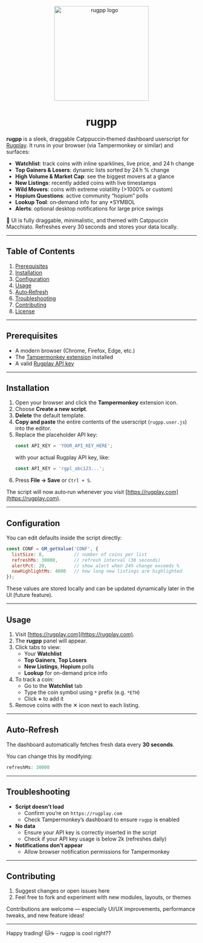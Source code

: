 <p align="center">
  <img src="https://i.ibb.co/Xf0jnfqY/hg.png" alt="rugpp logo" width="250"/>
</p>

<h1 align="center">rugpp</h1>

**rugpp** is a sleek, draggable Catppuccin‑themed dashboard userscript for [Rugplay](https://rugplay.com). It runs in your browser (via Tampermonkey or similar) and surfaces:

- **Watchlist**: track coins with inline sparklines, live price, and 24 h change
- **Top Gainers & Losers**: dynamic lists sorted by 24 h % change
- **High Volume & Market Cap**: see the biggest movers at a glance
- **New Listings**: recently added coins with live timestamps
- **Wild Movers**: coins with extreme volatility (>1000% or custom)
- **Hopium Questions**: active community “hopium” polls
- **Lookup Tool**: on‑demand info for any *SYMBOL
- **Alerts**: optional desktop notifications for large price swings

🚀 UI is fully draggable, minimalistic, and themed with Catppuccin Macchiato. Refreshes every 30 seconds and stores your data locally.

---

## Table of Contents

1. [Prerequisites](#prerequisites)  
2. [Installation](#installation)  
3. [Configuration](#configuration)  
4. [Usage](#usage)  
5. [Auto‑Refresh](#auto-refresh)  
6. [Troubleshooting](#troubleshooting)  
7. [Contributing](#contributing)  
8. [License](#license)  

---

## Prerequisites

- A modern browser (Chrome, Firefox, Edge, etc.)  
- The [Tampermonkey extension](https://www.tampermonkey.net/) installed  
- A valid [Rugplay API key](https://rugplay.com/api)

---

## Installation

1. Open your browser and click the **Tampermonkey** extension icon.  
2. Choose **Create a new script**.  
3. **Delete** the default template.  
4. **Copy and paste** the entire contents of the userscript (`rugpp.user.js`) into the editor.  
5. Replace the placeholder API key:
   ```js
   const API_KEY = 'YOUR_API_KEY_HERE';
   ```
   with your actual Rugplay API key, like:
   ```js
   const API_KEY = 'rgpl_abc123...';
   ```
6. Press **File → Save** or `Ctrl + S`.

The script will now auto‑run whenever you visit [https://rugplay.com](https://rugplay.com).

---

## Configuration

You can edit defaults inside the script directly:

```js
const CONF = GM_getValue('CONF', {
  listSize: 8,           // number of coins per list
  refreshMs: 30000,      // refresh interval (30 seconds)
  alertPct: 20,          // show alert when 24h change exceeds %
  newHighlightMs: 4000   // how long new listings are highlighted
});
```

These values are stored locally and can be updated dynamically later in the UI (future feature).

---

## Usage

1. Visit [https://rugplay.com](https://rugplay.com).  
2. The **rugpp** panel will appear.  
3. Click tabs to view:
   - Your **Watchlist**
   - **Top Gainers**, **Top Losers**
   - **New Listings**, **Hopium** polls
   - **Lookup** for on-demand price info
4. To track a coin:  
   - Go to the **Watchlist** tab  
   - Type the coin symbol using `*` prefix (e.g. `*ETH`)  
   - Click **+** to add it  
5. Remove coins with the ✕ icon next to each listing.

---

## Auto‑Refresh

The dashboard automatically fetches fresh data every **30 seconds**.

You can change this by modifying:

```js
refreshMs: 30000
```

---

## Troubleshooting

- **Script doesn’t load**  
  - Confirm you’re on `https://rugplay.com`  
  - Check Tampermonkey’s dashboard to ensure `rugpp` is enabled  
- **No data**  
  - Ensure your API key is correctly inserted in the script  
  - Check if your API key usage is below 2k (refreshes daily)  
- **Notifications don’t appear**  
  - Allow browser notification permissions for Tampermonkey

---

## Contributing

1. Suggest changes or open issues here 
2. Feel free to fork and experiment with new modules, layouts, or themes

Contributions are welcome — especially UI/UX improvements, performance tweaks, and new feature ideas!

---
Happy trading! 🐱☕ - rugpp is cool right??

